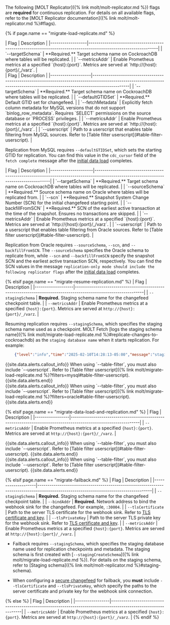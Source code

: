 The following [MOLT Replicator]({% link molt/molt-replicator.md %}) flags are **required** for continuous replication. For details on all available flags, refer to the [MOLT Replicator documentation]({% link molt/molt-replicator.md %}#flags).

{% if page.name == "migrate-load-replicate.md" %}
<section class="filter-content" markdown="1" data-scope="postgres">
|       Flag       |                                                  Description                                                   |
|------------------|----------------------------------------------------------------------------------------------------------------|
| `--targetSchema` | **Required.** Target schema name on CockroachDB where tables will be replicated.                               |
| `--metricsAddr`  | Enable Prometheus metrics at a specified `{host}:{port}`. Metrics are served at `http://{host}:{port}/_/varz`. |
</section>

<section class="filter-content" markdown="1" data-scope="mysql">
|        Flag        |                                                                                 Description                                                                                  |
|--------------------|------------------------------------------------------------------------------------------------------------------------------------------------------------------------------|
| `--targetSchema`   | **Required.** Target schema name on CockroachDB where tables will be replicated.                                                                                             |
| `--defaultGTIDSet` | **Required.** Default GTID set for changefeed.                                                                                                                               |
| `--fetchMetadata`  | Explicitly fetch column metadata for MySQL versions that do not support `binlog_row_metadata`. Requires `SELECT` permissions on the source database or `PROCESS` privileges. |
| `--metricsAddr`    | Enable Prometheus metrics at a specified `{host}:{port}`. Metrics are served at `http://{host}:{port}/_/varz`.                                                               |
| `--userscript`     | Path to a userscript that enables table filtering from MySQL sources. Refer to [Table filter userscript](#table-filter-userscript).                                          |

Replication from MySQL requires `--defaultGTIDSet`, which sets the starting GTID for replication. You can find this value in the `cdc_cursor` field of the `fetch complete` message after the [initial data load](#start-fetch) completes.
</section>

<section class="filter-content" markdown="1" data-scope="oracle">
|         Flag        |                                                             Description                                                              |
|---------------------|--------------------------------------------------------------------------------------------------------------------------------------|
| `--targetSchema`    | **Required.** Target schema name on CockroachDB where tables will be replicated.                                                     |
| `--sourceSchema`    | **Required.** Source schema name on Oracle where tables will be replicated from.                                                     |
| `--scn`             | **Required.** Snapshot System Change Number (SCN) for the initial changefeed starting point.                                         |
| `--backfillFromSCN` | **Required.** SCN of the earliest active transaction at the time of the snapshot. Ensures no transactions are skipped.               |
| `--metricsAddr`     | Enable Prometheus metrics at a specified `{host}:{port}`. Metrics are served at `http://{host}:{port}/_/varz`.                       |
| `--userscript`      | Path to a userscript that enables table filtering from Oracle sources. Refer to [Table filter userscript](#table-filter-userscript). |

Replication from Oracle requires `--sourceSchema`, `--scn`, and `--backfillFromSCN`. The `--sourceSchema` specifies the Oracle schema to replicate from, while `--scn` and `--backfillFromSCN` specify the snapshot SCN and the earliest active transaction SCN, respectively. You can find the SCN values in the message `replication-only mode should include the following replicator flags` after the [initial data load](#start-fetch) completes.
</section>

{% elsif page.name == "migrate-resume-replication.md" %}
|        Flag       |                                                  Description                                                   |
|-------------------|----------------------------------------------------------------------------------------------------------------|
| `--stagingSchema` | **Required.** Staging schema name for the changefeed checkpoint table.                                         |
| `--metricsAddr`   | Enable Prometheus metrics at a specified `{host}:{port}`. Metrics are served at `http://{host}:{port}/_/varz`. |

Resuming replication requires `--stagingSchema`, which specifies the staging schema name used as a checkpoint. MOLT Fetch [logs the staging schema name]({% link molt/migrate-load-replicate.md %}#replicate-changes-to-cockroachdb) as the `staging database name` when it starts replication. For example:

~~~ json
	{"level":"info","time":"2025-02-10T14:28:13-05:00","message":"staging database name: _replicator_1749699789613149000"}
~~~

<section class="filter-content" markdown="1" data-scope="mysql">
{{site.data.alerts.callout_info}}
When using `--table-filter`, you must also include `--userscript`. Refer to [Table filter userscript]({% link molt/migrate-load-replicate.md %}?filters=mysql#table-filter-userscript).
{{site.data.alerts.end}}
</section>

<section class="filter-content" markdown="1" data-scope="oracle">
{{site.data.alerts.callout_info}}
When using `--table-filter`, you must also include `--userscript`. Refer to [Table filter userscript]({% link molt/migrate-load-replicate.md %}?filters=oracle#table-filter-userscript).
{{site.data.alerts.end}}
</section>

{% elsif page.name == "migrate-data-load-and-replication.md" %}
|       Flag      |                                                  Description                                                   |
|-----------------|----------------------------------------------------------------------------------------------------------------|
| `--metricsAddr` | Enable Prometheus metrics at a specified `{host}:{port}`. Metrics are served at `http://{host}:{port}/_/varz`. |

<section class="filter-content" markdown="1" data-scope="mysql">
{{site.data.alerts.callout_info}}
When using `--table-filter`, you must also include `--userscript`. Refer to [Table filter userscript](#table-filter-userscript).
{{site.data.alerts.end}}
</section>

<section class="filter-content" markdown="1" data-scope="oracle">
{{site.data.alerts.callout_info}}
When using `--table-filter`, you must also include `--userscript`. Refer to [Table filter userscript](#table-filter-userscript).
{{site.data.alerts.end}}
</section>

{% elsif page.name == "migrate-failback.md" %}
|        Flag        |                                                             Description                                                              |
|--------------------|--------------------------------------------------------------------------------------------------------------------------------------|
| `--stagingSchema`  | **Required.** Staging schema name for the changefeed checkpoint table.                                                               |
| `--bindAddr`       | **Required.** Network address to bind the webhook sink for the changefeed. For example, `:30004`.                                    |
| `--tlsCertificate` | Path to the server TLS certificate for the webhook sink. Refer to [TLS certificate and key](#tls-certificate-and-key). |
| `--tlsPrivateKey`  | Path to the server TLS private key for the webhook sink. Refer to [TLS certificate and key](#tls-certificate-and-key). |
| `--metricsAddr`    | Enable Prometheus metrics at a specified `{host}:{port}`. Metrics are served at `http://{host}:{port}/_/varz`.                       |

- Failback requires `--stagingSchema`, which specifies the staging database name used for replication checkpoints and metadata. The staging schema is first created with [`--stagingCreateSchema`]({% link molt/migrate-load-replicate.md %}). For details on the staging schema, refer to [Staging schema]({% link molt/molt-replicator.md %}#staging-schema).

- When configuring a [secure changefeed](#tls-certificate-and-key) for failback, you **must** include `--tlsCertificate` and `--tlsPrivateKey`, which specify the paths to the server certificate and private key for the webhook sink connection.

{% else %}
|       Flag      |                                                  Description                                                   |
|-----------------|----------------------------------------------------------------------------------------------------------------|
| `--metricsAddr` | Enable Prometheus metrics at a specified `{host}:{port}`. Metrics are served at `http://{host}:{port}/_/varz`. |
{% endif %}